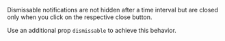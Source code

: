Dismissable notifications are not hidden after a time interval but are closed only when you click on the respective close button.

Use an additional prop `dismissable` to achieve this behavior.